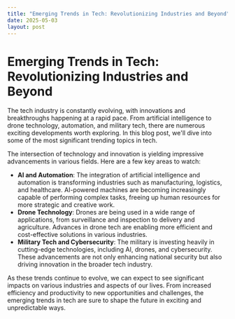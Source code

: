 ```yaml
---
title: "Emerging Trends in Tech: Revolutionizing Industries and Beyond"
date: 2025-05-03
layout: post
---
```


# Emerging Trends in Tech: Revolutionizing Industries and Beyond
The tech industry is constantly evolving, with innovations and breakthroughs happening at a rapid pace. From artificial intelligence to drone technology, automation, and military tech, there are numerous exciting developments worth exploring. In this blog post, we'll dive into some of the most significant trending topics in tech.

The intersection of technology and innovation is yielding impressive advancements in various fields. Here are a few key areas to watch:

* **AI and Automation**: The integration of artificial intelligence and automation is transforming industries such as manufacturing, logistics, and healthcare. AI-powered machines are becoming increasingly capable of performing complex tasks, freeing up human resources for more strategic and creative work.
* **Drone Technology**: Drones are being used in a wide range of applications, from surveillance and inspection to delivery and agriculture. Advances in drone tech are enabling more efficient and cost-effective solutions in various industries.
* **Military Tech and Cybersecurity**: The military is investing heavily in cutting-edge technologies, including AI, drones, and cybersecurity. These advancements are not only enhancing national security but also driving innovation in the broader tech industry.

As these trends continue to evolve, we can expect to see significant impacts on various industries and aspects of our lives. From increased efficiency and productivity to new opportunities and challenges, the emerging trends in tech are sure to shape the future in exciting and unpredictable ways.